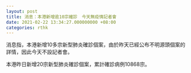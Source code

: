 ```yaml
---
layout: post
title: 消息：本港新增逾10宗確診　今天無疫情記者會
date: 2021-02-22 13:34:27.000000000 +08:00
categories: rthk
---
```


消息指，本港新增10多宗新型肺炎確診個案，由於昨天已經公布不明源頭個案的詳情，因此今天不設記者會。

本港昨日新增20宗新型肺炎確診個案，累計確診病例10868宗。
